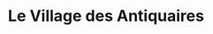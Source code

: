 ---
title: "Le Village des Antiquaires"
url: /benfeld/le-village-des-antiquaires/
shop: antiquités
---